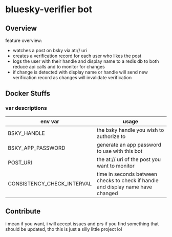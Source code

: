 # bluesky-verifier bot

## Overview

feature overview:
- watches a post on bsky via at:// uri
- creates a verification record for each user who likes the post
- logs the user with their handle and display name to a redis db to both reduce api calls and to monitor for changes
- if change is detected with display name or handle will send new verification record as changes will invalidate verification

## Docker Stuffs

### var descriptions

| env var                    | usage                                                                            |
|----------------------------|----------------------------------------------------------------------------------|
| BSKY_HANDLE                | the bsky handle you wish to authorize to                                         |
| BSKY_APP_PASSWORD          | generate an app password to use with this bot                                    |
| POST_URI                   | the at:// uri of the post you want to monitor                                    |
| CONSISTENCY_CHECK_INTERVAL | time in seconds between checks to check if handle and display name have changed  |

## Contribute

i mean if you want, i will accept issues and prs if you find something that should be updated, tho this is just a silly little project lol

